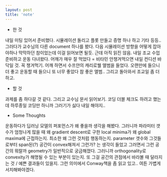 ```yaml
---
layout: post
title: 'note'
---
```


- 한 것

내일 미팅 있어서 준비했다. 시뮬레이션 돌리고 플롯 만들고 증명 하나 하고 기타 등등.. 그러다가 교수님의 다른 document 하나를 봤다. 다음 시뮬레이션 방향을 어떻게 잡아야하나 막막하던 참이었는데 이걸 읽어보면 될듯. 근데 아직 읽진 않음. 내일 조교 수업 준비하고 운동 다녀왔다. 어깨가 매우 잘 먹었다 = 비타민 안챙겨먹으면 내일 컨디션 바닥일 것. 꼭 챙겨먹기. 어깨 하면서 수프얀의 캐리로웰 앨범을 들었다. 오랜만에 들으니 더 좋고 운동할 때 들으니 또 너무 좋았다 참 좋은 앨범.. 그리고 돌아와서 조교일 좀 더 하고.

- 할 것

과제를 좀 하다갈 것 같다. 그리고 교수님 문서 읽어보기. 코딩 더블 체크도 하려고 했는데 하루종일 코딩만 하니까 그러기가 싫다 내일 해야지.. 

- Some Thoughts

운동하다가 딥러닝 모델의 퍼포먼스가 왜 좋을까 생각을 해봤다. 그러니까 파라미터 갯수가 엄청나게 많을 때 왜 gradient descent로 구한 local minima가 왜 global maxima에 근접하는지. 최소한 왜 그런 것처럼 행동하는지. parameter 갯수와 그것들로부터 span된(?) 공간이 convex해져서 그런가? 는 생각이 들었고 그러면서 그런 공간의 뭐랄까 geometry가 일반적으로 궁금해졌다. 그러니까 orthogonality로 convexity가 해명될 수 있는 부분이 있는지. 또 그걸 공간의 관점에서 바라볼 때 달라지는 것 / 예쁜 결과들이 있을지. 그런 의미에서 Conway책을 좀 읽고 있고.. 여튼 가볍게 서치해봐야겠다. 

